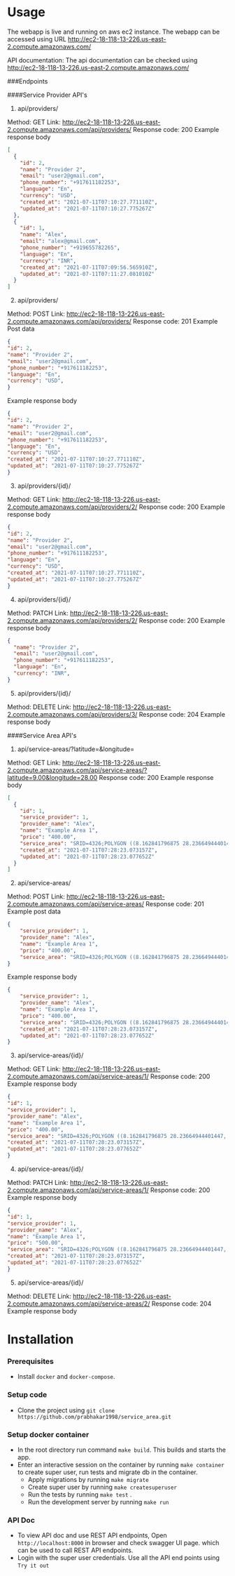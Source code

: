 
# Usage

The webapp is live and running on aws ec2 instance.
The webapp can be accessed using URL http://ec2-18-118-13-226.us-east-2.compute.amazonaws.com/

API documentation: 
     The api documentation can be checked using  http://ec2-18-118-13-226.us-east-2.compute.amazonaws.com/


###Endpoints

####Service Provider API's

1. api/providers/

Method: GET
Link: http://ec2-18-118-13-226.us-east-2.compute.amazonaws.com/api/providers/
Response code: 200
Example response body
```json
[
  {
    "id": 2,
    "name": "Provider 2",
    "email": "user2@gmail.com",
    "phone_number": "+917611182253",
    "language": "En",
    "currency": "USD",
    "created_at": "2021-07-11T07:10:27.771110Z",
    "updated_at": "2021-07-11T07:10:27.775267Z"
  },
  {
    "id": 1,
    "name": "Alex",
    "email": "alex@gmail.com",
    "phone_number": "+919655782265",
    "language": "En",
    "currency": "INR",
    "created_at": "2021-07-11T07:09:56.565910Z",
    "updated_at": "2021-07-11T07:11:27.081010Z"
  }
]
```

2. api/providers/

Method: POST
Link: http://ec2-18-118-13-226.us-east-2.compute.amazonaws.com/api/providers/
Response code: 201
Example Post data
```json
{
"id": 2,
"name": "Provider 2",
"email": "user2@gmail.com",
"phone_number": "+917611182253",
"language": "En",
"currency": "USD",
}
```
Example response body
```json
{
"id": 2,
"name": "Provider 2",
"email": "user2@gmail.com",
"phone_number": "+917611182253",
"language": "En",
"currency": "USD",
"created_at": "2021-07-11T07:10:27.771110Z",
"updated_at": "2021-07-11T07:10:27.775267Z"
}
```

3. api/providers/{id}/

Method: GET
Link: http://ec2-18-118-13-226.us-east-2.compute.amazonaws.com/api/providers/2/
Response code: 200
Example response body
```json
{
"id": 2,
"name": "Provider 2",
"email": "user2@gmail.com",
"phone_number": "+917611182253",
"language": "En",
"currency": "USD",
"created_at": "2021-07-11T07:10:27.771110Z",
"updated_at": "2021-07-11T07:10:27.775267Z"
}
```

4. api/providers/{id}/

Method: PATCH
Link: http://ec2-18-118-13-226.us-east-2.compute.amazonaws.com/api/providers/2/
Response code: 200
Example response body
```json
{
  "name": "Provider 2",
  "email": "user2@gmail.com",
  "phone_number": "+917611182253",
  "language": "En",
  "currency": "INR",
}
```

5. api/providers/{id}/

Method: DELETE
Link: http://ec2-18-118-13-226.us-east-2.compute.amazonaws.com/api/providers/3/
Response code: 204
Example response body

####Service Area API's

1. api/service-areas/?latitude=<float>&longitude=<float>

Method: GET
Link: http://ec2-18-118-13-226.us-east-2.compute.amazonaws.com/api/service-areas/?latitude=9.00&longitude=28.00
Response code: 200
Example response body
```json
[
  {
    "id": 1,
    "service_provider": 1,
    "provider_name": "Alex",
    "name": "Example Area 1",
    "price": "400.00",
    "service_area": "SRID=4326;POLYGON ((8.162841796875 28.23664944401447, 8.206787109375 28.30438068296278, 7.086181640625 24.0765591202954, 11.18408203125 24.09661861127878, 11.62353515625 27.91676664124907, 8.162841796875 28.23664944401447))",
    "created_at": "2021-07-11T07:28:23.073157Z",
    "updated_at": "2021-07-11T07:28:23.077652Z"
  }
]

```

2. api/service-areas/

Method: POST
Link: http://ec2-18-118-13-226.us-east-2.compute.amazonaws.com/api/service-areas/
Response code: 201
Example post data
```json
{
    "service_provider": 1,
    "provider_name": "Alex",
    "name": "Example Area 1",
    "price": "400.00",
    "service_area": "SRID=4326;POLYGON ((8.162841796875 28.23664944401447, 8.206787109375 28.30438068296278, 7.086181640625 24.0765591202954, 11.18408203125 24.09661861127878, 11.62353515625 27.91676664124907, 8.162841796875 28.23664944401447))",
}
```

Example response body
```json
{
    "service_provider": 1,
    "provider_name": "Alex",
    "name": "Example Area 1",
    "price": "400.00",
    "service_area": "SRID=4326;POLYGON ((8.162841796875 28.23664944401447, 8.206787109375 28.30438068296278, 7.086181640625 24.0765591202954, 11.18408203125 24.09661861127878, 11.62353515625 27.91676664124907, 8.162841796875 28.23664944401447))",
    "created_at": "2021-07-11T07:28:23.073157Z",
    "updated_at": "2021-07-11T07:28:23.077652Z"
}
```

3. api/service-areas/{id}/

Method: GET
Link: http://ec2-18-118-13-226.us-east-2.compute.amazonaws.com/api/service-areas/1/
Response code: 200
Example response body
```json
{
"id": 1,
"service_provider": 1,
"provider_name": "Alex",
"name": "Example Area 1",
"price": "400.00",
"service_area": "SRID=4326;POLYGON ((8.162841796875 28.23664944401447, 8.206787109375 28.30438068296278, 7.086181640625 24.0765591202954, 11.18408203125 24.09661861127878, 11.62353515625 27.91676664124907, 8.162841796875 28.23664944401447))",
"created_at": "2021-07-11T07:28:23.073157Z",
"updated_at": "2021-07-11T07:28:23.077652Z"
}
```

4. api/service-areas/{id}/

Method: PATCH
Link: http://ec2-18-118-13-226.us-east-2.compute.amazonaws.com/api/service-areas/1/
Response code: 200
Example response body
```json
{
"id": 1,
"service_provider": 1,
"provider_name": "Alex",
"name": "Example Area 1",
"price": "500.00",
"service_area": "SRID=4326;POLYGON ((8.162841796875 28.23664944401447, 8.206787109375 28.30438068296278, 7.086181640625 24.0765591202954, 11.18408203125 24.09661861127878, 11.62353515625 27.91676664124907, 8.162841796875 28.23664944401447))",
"created_at": "2021-07-11T07:28:23.073157Z",
"updated_at": "2021-07-11T07:28:23.077652Z"
}
```

5. api/service-areas/{id}/

Method: DELETE
Link: http://ec2-18-118-13-226.us-east-2.compute.amazonaws.com/api/service-areas/2/
Response code: 204
Example response body


# Installation
### Prerequisites
- Install `docker` and `docker-compose`.
### Setup code
- Clone the project using 
	```git clone https://github.com/prabhakar1998/service_area.git```
### Setup docker container
- In the root directory run command `make build`. This builds and starts the app.
- Enter an interactive session on the container  by running `make container` to create super user, run tests and migrate db in the container.
     - Apply migrations  by running `make migrate`
     - Create super user by running `make createsuperuser`
     - Run the tests by running `make test` .
     - Run the development server by running `make run` 
### API Doc 
- To view API doc and use REST API endpoints, Open `http://localhost:8000` in browser and 
   check swagger UI page.
  which can be used to  call REST API endpoints.
- Login with the super user credentials. Use all the API end points using `Try it out`
